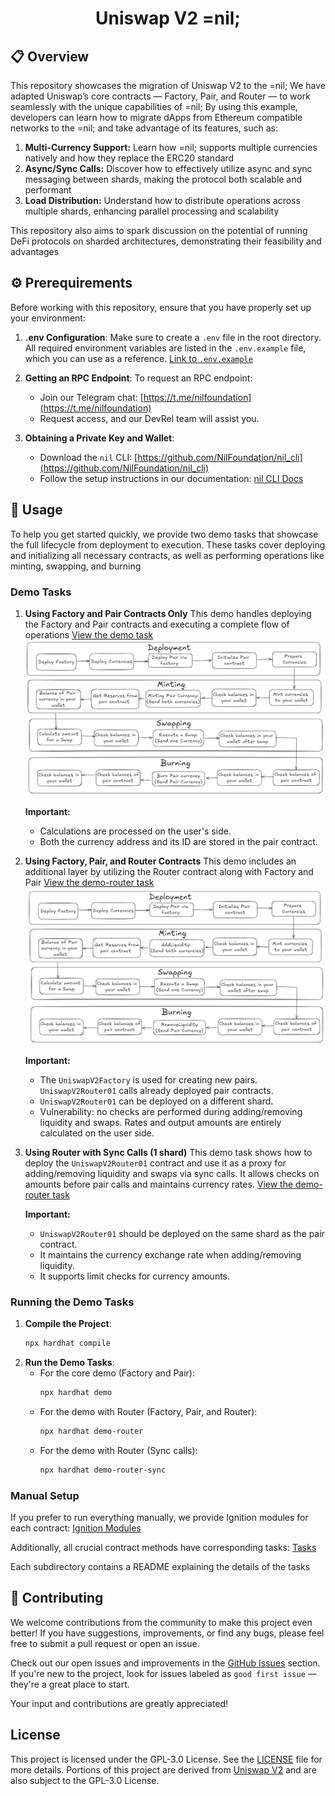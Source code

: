 
<div align="center">
  <h1>Uniswap V2 =nil;</h1>
</div>

## 📋 Overview

This repository showcases the migration of Uniswap V2 to the =nil; We have adapted Uniswap’s core contracts — Factory, Pair, and Router — to work seamlessly with the unique capabilities of =nil;
By using this example, developers can learn how to migrate dApps from Ethereum compatible networks to the =nil; and take advantage of its features, such as:
1. **Multi-Currency Support:** Learn how =nil; supports multiple currencies natively and how they replace the ERC20 standard
2. **Async/Sync Calls:** Discover how to effectively utilize async and sync messaging between shards, making the protocol both scalable and performant
3. **Load Distribution:** Understand how to distribute operations across multiple shards, enhancing parallel processing and scalability

This repository also aims to spark discussion on the potential of running DeFi protocols on sharded architectures, demonstrating their feasibility and advantages

## ⚙️ Prerequirements

Before working with this repository, ensure that you have properly set up your environment:

1. **.env Configuration**:
   Make sure to create a `.env` file in the root directory. All required environment variables are listed in the `.env.example` file, which you can use as a reference. [Link to `.env.example`](./.env.example)

2. **Getting an RPC Endpoint**:
   To request an RPC endpoint:
    - Join our Telegram chat: [https://t.me/nilfoundation](https://t.me/nilfoundation)
    - Request access, and our DevRel team will assist you.

3. **Obtaining a Private Key and Wallet**:
    - Download the `nil` CLI: [https://github.com/NilFoundation/nil_cli](https://github.com/NilFoundation/nil_cli)
    - Follow the setup instructions in our documentation: [nil CLI Docs](https://docs.nil.foundation/nil/getting-started/nil-101)




## 🎯 Usage

To help you get started quickly, we provide two demo tasks that showcase the full lifecycle from deployment to execution. These tasks cover deploying and initializing all necessary contracts,
as well as performing operations like minting, swapping, and burning

### Demo Tasks
1. **Using Factory and Pair Contracts Only**
   This demo handles deploying the Factory and Pair contracts and executing a complete flow of operations
   [View the demo task](https://github.com/NilFoundation/uniswap-v2-nil/blob/main/tasks/core/demo.ts)
    ![alt text](/public/demo.png)


   **Important:**
   - Calculations are processed on the user's side.
   - Both the currency address and its ID are stored in the pair contract.


2. **Using Factory, Pair, and Router Contracts**
   This demo includes an additional layer by utilizing the Router contract along with Factory and Pair
   [View the demo-router task](https://github.com/NilFoundation/uniswap-v2-nil/blob/main/tasks/core/demo-router.ts)
   ![alt text](/public/demo-router.png)

   **Important:**
   - The `UniswapV2Factory` is used for creating new pairs. `UniswapV2Router01` calls already deployed pair contracts.
   - `UniswapV2Router01` can be deployed on a different shard.
   - Vulnerability: no checks are performed during adding/removing liquidity and swaps.
     Rates and output amounts are entirely calculated on the user side.


3. **Using Router with Sync Calls (1 shard)**
   This demo task shows how to deploy the `UniswapV2Router01` contract
   and use it as a proxy for adding/removing liquidity and swaps via sync calls.
   It allows checks on amounts before pair calls and maintains currency rates.
      [View the demo-router task](https://github.com/NilFoundation/uniswap-v2-nil/blob/main/tasks/core/demo-router-sync.ts)

   **Important:**
   - `UniswapV2Router01` should be deployed on the same shard as the pair contract.
   - It maintains the currency exchange rate when adding/removing liquidity.
   - It supports limit checks for currency amounts.


### Running the Demo Tasks
1. **Compile the Project**:
   ```bash
   npx hardhat compile
   ```
2. **Run the Demo Tasks**:
   - For the core demo (Factory and Pair):
     ```bash
     npx hardhat demo 
     ```
   - For the demo with Router (Factory, Pair, and Router):
     ```bash
     npx hardhat demo-router
     ```
   - For the demo with Router (Sync calls):
     ```bash
     npx hardhat demo-router-sync
     ```

### Manual Setup
If you prefer to run everything manually, we provide Ignition modules for each contract:
[Ignition Modules](https://github.com/NilFoundation/uniswap-v2-nil/tree/main/ignition)

Additionally, all crucial contract methods have corresponding tasks:
[Tasks](https://github.com/NilFoundation/uniswap-v2-nil/tree/main/tasks)

Each subdirectory contains a README explaining the details of the tasks

## 🤝 Contributing

We welcome contributions from the community to make this project even better! If you have suggestions, improvements, or find any bugs, please feel free to submit a pull request or open an issue.

Check out our open issues and improvements in the [GitHub Issues](https://github.com/NilFoundation/uniswap-v2-nil/issues) section. If you're new to the project, look for issues labeled as `good first issue` — they're a great place to start.

Your input and contributions are greatly appreciated!

## License
This project is licensed under the GPL-3.0 License. See the [LICENSE](./LICENSE) file for more details. Portions of this project are derived from [Uniswap V2](https://github.com/Uniswap/v2-core) and are also subject to the GPL-3.0 License.
